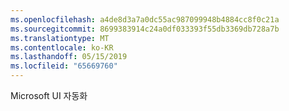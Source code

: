 ```yaml
---
ms.openlocfilehash: a4de8d3a7a0dc55ac987099948b4884cc8f0c21a
ms.sourcegitcommit: 8699383914c24a0df033393f55db3369db728a7b
ms.translationtype: MT
ms.contentlocale: ko-KR
ms.lasthandoff: 05/15/2019
ms.locfileid: "65669760"
---
```

Microsoft UI 자동화
